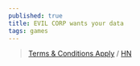 ```yaml
---
published: true
title: EVIL CORP wants your data
tags: games
---
```

> [Terms & Conditions Apply](https://termsandconditions.game/) / [HN](https://news.ycombinator.com/item?id=27191795)
